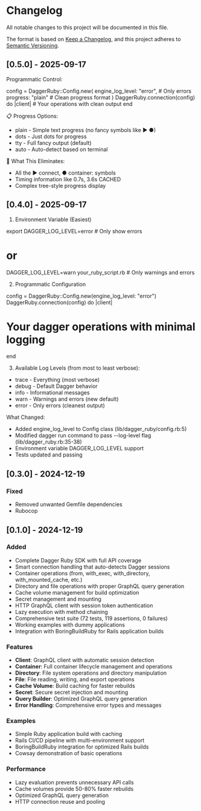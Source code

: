# Changelog

All notable changes to this project will be documented in this file.

The format is based on [Keep a Changelog](https://keepachangelog.com/en/1.0.0/),
and this project adheres to [Semantic Versioning](https://semver.org/spec/v2.0.0.html).

## [0.5.0] - 2025-09-17

  Programmatic Control:

  config = DaggerRuby::Config.new(
    engine_log_level: "error",  # Only errors
    progress: "plain"           # Clean progress format
  )
  DaggerRuby.connection(config) do |client|
    # Your operations with clean output
  end

  📋 Progress Options:

  - plain - Simple text progress (no fancy symbols like ▶ ●)
  - dots - Just dots for progress
  - tty - Full fancy output (default)
  - auto - Auto-detect based on terminal

  🎯 What This Eliminates:

  - All the ▶ connect, ● container: symbols
  - Timing information like 0.7s, 3.6s CACHED
  - Complex tree-style progress display

## [0.4.0] - 2025-09-17

1. Environment Variable (Easiest)

export DAGGER_LOG_LEVEL=error  # Only show errors
# or
DAGGER_LOG_LEVEL=warn your_ruby_script.rb  # Only warnings and errors

2. Programmatic Configuration

config = DaggerRuby::Config.new(engine_log_level: "error")
DaggerRuby.connection(config) do |client|
# Your dagger operations with minimal logging
end

3. Available Log Levels (from most to least verbose):

- trace - Everything (most verbose)
- debug - Default Dagger behavior
- info - Informational messages
- warn - Warnings and errors (new default)
- error - Only errors (cleanest output)

What Changed:

- Added engine_log_level to Config class (lib/dagger_ruby/config.rb:5)
- Modified dagger run command to pass --log-level flag (lib/dagger_ruby.rb:35-38)
- Environment variable DAGGER_LOG_LEVEL support
- Tests updated and passing

## [0.3.0] - 2024-12-19

### Fixed 

- Removed unwanted Gemfile dependencies 
- Rubocop

## [0.1.0] - 2024-12-19

### Added
- Complete Dagger Ruby SDK with full API coverage
- Smart connection handling that auto-detects Dagger sessions
- Container operations (from, with_exec, with_directory, with_mounted_cache, etc.)
- Directory and file operations with proper GraphQL query generation
- Cache volume management for build optimization
- Secret management and mounting
- HTTP GraphQL client with session token authentication
- Lazy execution with method chaining
- Comprehensive test suite (72 tests, 119 assertions, 0 failures)
- Working examples with dummy applications
- Integration with BoringBuildRuby for Rails application builds

### Features
- **Client**: GraphQL client with automatic session detection
- **Container**: Full container lifecycle management and operations
- **Directory**: File system operations and directory manipulation
- **File**: File reading, writing, and export operations  
- **Cache Volume**: Build caching for faster rebuilds
- **Secret**: Secure secret injection and mounting
- **Query Builder**: Optimized GraphQL query generation
- **Error Handling**: Comprehensive error types and messages

### Examples
- Simple Ruby application build with caching
- Rails CI/CD pipeline with multi-environment support
- BoringBuildRuby integration for optimized Rails builds
- Cowsay demonstration of basic operations

### Performance
- Lazy evaluation prevents unnecessary API calls
- Cache volumes provide 50-80% faster rebuilds
- Optimized GraphQL query generation
- HTTP connection reuse and pooling 
